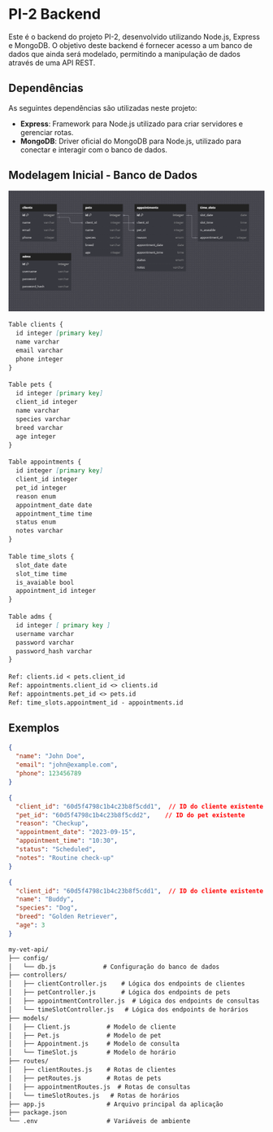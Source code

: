 # PI-2 Backend

Este é o backend do projeto PI-2, desenvolvido utilizando Node.js, Express e MongoDB. O objetivo deste backend é fornecer acesso a um banco de dados que ainda será modelado, permitindo a manipulação de dados através de uma API REST.

## Dependências

As seguintes dependências são utilizadas neste projeto:

- **Express**: Framework para Node.js utilizado para criar servidores e gerenciar rotas.
- **MongoDB**: Driver oficial do MongoDB para Node.js, utilizado para conectar e interagir com o banco de dados.

## Modelagem Inicial - Banco de Dados
![exemplo](/imgs/model-1.PNG)
```markdown
Table clients {
  id integer [primary key]
  name varchar
  email varchar
  phone integer
}

Table pets {
  id integer [primary key]
  client_id integer
  name varchar
  species varchar
  breed varchar
  age integer
}

Table appointments {
  id integer [primary key]
  client_id integer
  pet_id integer
  reason enum
  appointment_date date
  appointment_time time
  status enum
  notes varchar
}

Table time_slots {
  slot_date date
  slot_time time
  is_avaiable bool
  appointment_id integer
}

Table adms {
  id integer [ primary key ]
  username varchar
  password varchar
  password_hash varchar
}

Ref: clients.id < pets.client_id
Ref: appointments.client_id <> clients.id
Ref: appointments.pet_id <> pets.id
Ref: time_slots.appointment_id - appointments.id
```

## Exemplos
```json
{
  "name": "John Doe",
  "email": "john@example.com",
  "phone": 123456789
}
```
```json
{
  "client_id": "60d5f4798c1b4c23b8f5cdd1",  // ID do cliente existente
  "pet_id": "60d5f4798c1b4c23b8f5cdd2",    // ID do pet existente
  "reason": "Checkup",
  "appointment_date": "2023-09-15",
  "appointment_time": "10:30",
  "status": "Scheduled",
  "notes": "Routine check-up"
}

```
```json
{
  "client_id": "60d5f4798c1b4c23b8f5cdd1",  // ID do cliente existente
  "name": "Buddy",
  "species": "Dog",
  "breed": "Golden Retriever",
  "age": 3
}
```
```markdown
my-vet-api/
├── config/
│   └── db.js             # Configuração do banco de dados
├── controllers/
│   ├── clientController.js    # Lógica dos endpoints de clientes
│   ├── petController.js       # Lógica dos endpoints de pets
│   ├── appointmentController.js  # Lógica dos endpoints de consultas
│   └── timeSlotController.js   # Lógica dos endpoints de horários
├── models/
│   ├── Client.js          # Modelo de cliente
│   ├── Pet.js             # Modelo de pet
│   ├── Appointment.js     # Modelo de consulta
│   └── TimeSlot.js        # Modelo de horário
├── routes/
│   ├── clientRoutes.js    # Rotas de clientes
│   ├── petRoutes.js       # Rotas de pets
│   ├── appointmentRoutes.js  # Rotas de consultas
│   └── timeSlotRoutes.js   # Rotas de horários
├── app.js                 # Arquivo principal da aplicação
├── package.json
└── .env                   # Variáveis de ambiente
```
